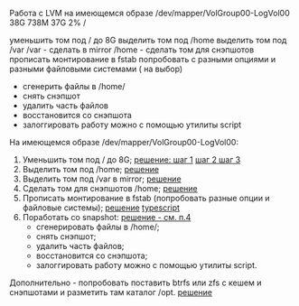 Работа с LVM
на имеющемся образе 
/dev/mapper/VolGroup00-LogVol00 38G 738M 37G 2% /

уменьшить том под / до 8G
выделить том под /home
выделить том под /var
/var - сделать в mirror
/home - сделать том для снэпшотов
прописать монтирование в fstab
попробовать с разными опциями и разными файловыми системами ( на выбор)
- сгенерить файлы в /home/
- снять снэпшот
- удалить часть файлов
- восстановится со снэпшота
- залоггировать работу можно с помощью утилиты script




На имеющемся образе /dev/mapper/VolGroup00-LogVol00:

1. Уменьшить том под / до 8G; [решение: шаг 1](main/task_1.1.sh) [ шаг 2 ](main/task_1.2.sh) [шаг 3](main/task_1.3.sh)
2. Выделить том под /home; [решение](main/task_2.sh)
3. Выделить том под /var в mirror; [решение](main/task_3.sh)
4. Сделать том для снэпшотов /home; [решение](main/task_4_and_6.sh)
5. Прописать монтирование в fstab (попробовать разные опции и файловые системы); [решение](main/task_5.sh) [ typescript](main/task_5.script)
6. Поработать со snapshot: [решение - см. п.4](main/task_4_and_6.sh)
	* сгенерировать файлы в /home/;
	* снять снэпшот;
	* удалить часть файлов;
	* восстановится со снэпшота;
	* залоггировать работу можно с помощью утилиты script.

Дополнительно - попробовать поставить btrfs или zfs с кешем и снэпшотами и разметить там каталог /opt. [решение](special/task_special.sh)
